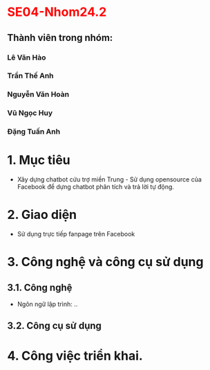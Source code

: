 # <span style="color:red;">SE04-Nhom24.2</span>

## Thành viên trong nhóm:

### Lê Văn Hào
### Trần Thế Anh
### Nguyễn Văn Hoàn
### Vũ Ngọc Huy
### Đặng Tuấn Anh


# 1. Mục tiêu
* Xây dựng chatbot cứu trợ miền Trung - Sử dụng opensource của Facebook để dựng chatbot phân tích và trả lời tự động.

# 2. Giao diện
* Sử dụng trực tiếp fanpage trên Facebook

# 3. Công nghệ và công cụ sử dụng
## 3.1. Công nghệ
* Ngôn ngữ lập trình: ..

## 3.2. Công cụ sử dụng

# 4. Công việc triển khai.


